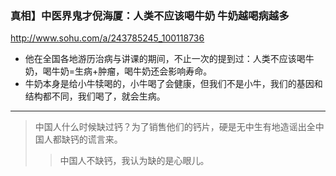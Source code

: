 ### 真相】中医界鬼才倪海厦：人类不应该喝牛奶 牛奶越喝病越多
http://www.sohu.com/a/243785245_100118736
- 他在全国各地游历治病与讲课的期间，不止一次的提到过：人类不应该喝牛奶，喝牛奶=生病+肿瘤，喝牛奶还会影响寿命。
- 牛奶本身是给小牛犊喝的，小牛喝了会健康，但我们不是小牛，我们的基因和结构都不同，我们喝了，就会生病。
---
>中国人什么时候缺过钙？为了销售他们的钙片，硬是无中生有地造谣出全中国人都缺钙的谎言来。
>>中国人不缺钙，我认为缺的是心眼儿。